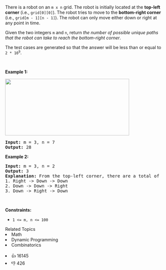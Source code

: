 <p>There is a robot on an <code>m x n</code> grid. The robot is initially located at the <strong>top-left corner</strong> (i.e., <code>grid[0][0]</code>). The robot tries to move to the <strong>bottom-right corner</strong> (i.e., <code>grid[m - 1][n - 1]</code>). The robot can only move either down or right at any point in time.</p>

<p>Given the two integers <code>m</code> and <code>n</code>, return <em>the number of possible unique paths that the robot can take to reach the bottom-right corner</em>.</p>

<p>The test cases are generated so that the answer will be less than or equal to <code>2 * 10<sup>9</sup></code>.</p>

<p>&nbsp;</p> 
<p><strong class="example">Example 1:</strong></p> 
<img src="https://assets.leetcode.com/uploads/2018/10/22/robot_maze.png" style="width: 400px; height: 183px;" /> 
<pre>
<strong>Input:</strong> m = 3, n = 7
<strong>Output:</strong> 28
</pre>

<p><strong class="example">Example 2:</strong></p>

<pre>
<strong>Input:</strong> m = 3, n = 2
<strong>Output:</strong> 3
<strong>Explanation:</strong> From the top-left corner, there are a total of 3 ways to reach the bottom-right corner:
1. Right -&gt; Down -&gt; Down
2. Down -&gt; Down -&gt; Right
3. Down -&gt; Right -&gt; Down
</pre>

<p>&nbsp;</p> 
<p><strong>Constraints:</strong></p>

<ul> 
 <li><code>1 &lt;= m, n &lt;= 100</code></li> 
</ul>

<div><div>Related Topics</div><div><li>Math</li><li>Dynamic Programming</li><li>Combinatorics</li></div></div><br><div><li>👍 16145</li><li>👎 426</li></div>